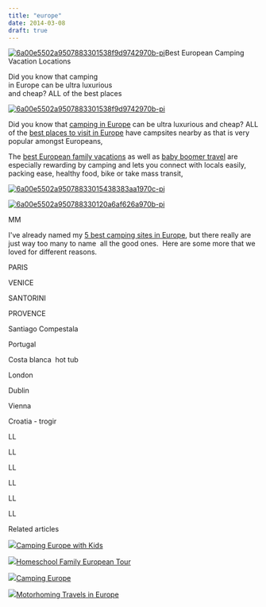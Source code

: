 ```yaml
---
title: "europe"
date: 2014-03-08
draft: true
---
```


[![6a00e5502a9507883301538f9d9742970b-pi](https://soultravelers3.typepad.com/.a/6a00e5502a9507883301a5118e7bcd970c-200wi "6a00e5502a9507883301538f9d9742970b-pi")](http://soultravelers3.typepad.com/.a/6a00e5502a9507883301a5118e7bcd970c-pi)Best European Camping  
Vacation Locations  
  
Did you know that camping  
in Europe can be ultra luxurious  
and cheap? ALL of the best places  
  
  
  
  

<!--more-->  
  
  
[![6a00e5502a9507883301538f9d9742970b-pi](http://soultravelers3.typepad.com/.a/6a00e5502a9507883301a5118e7be8970c-800wi "6a00e5502a9507883301538f9d9742970b-pi")](http://soultravelers3.typepad.com/.a/6a00e5502a9507883301a5118e7be8970c-pi)  
  
Did you know that [camping in Europe](http://soultravelers3new.local/2010/06/best-books-for-camping-europe-road-trip-european-rv-tent-or-cottage-bungalow-rental-vacation-holiday.html "camping in Europe best books") can be ultra luxurious and cheap? ALL of the [best places to visit in Europe](http://soultravelers3new.local/2013/09/best-places-to-visit-in-europe.html "best places to visit in Europe") have campsites nearby as that is very popular amongst Europeans,  
  
The [best European family vacations](http://soultravelers3new.local/2012/02/5-best-european-family-vacations.html "best european family vacations") as well as [baby boomer travel](http://soultravelers3new.local/2014/01/baby-boomer-travel.html "baby boomer travel") are especially rewarding by camping and lets you connect with locals easily, packing ease, healthy food, bike or take mass transit,   
  
[![6a00e5502a95078833015438383aa1970c-pi](http://soultravelers3.typepad.com/.a/6a00e5502a9507883301a5118e89fc970c-800wi "6a00e5502a95078833015438383aa1970c-pi")](http://soultravelers3.typepad.com/.a/6a00e5502a9507883301a5118e89fc970c-pi)  
  
  
[![6a00e5502a950788330120a6af626a970b-pi](http://soultravelers3.typepad.com/.a/6a00e5502a9507883301a3fcdee298970b-800wi "6a00e5502a950788330120a6af626a970b-pi")](http://soultravelers3.typepad.com/.a/6a00e5502a9507883301a3fcdee298970b-pi)  
  
  
  
  
MM  
  
I've already named my [5 best camping sites in Europe](http://soultravelers3new.local/2010/05/camping-europe-in-a-motorhome-rv-5-best-sites-roadtrip-europe-family-travel-budget-best-price.html "5 best campsites in Europe "), but there really are just way too many to name  all the good ones.  Here are some more that we loved for different reasons.  
  
PARIS  
  
VENICE  
  
SANTORINI  
  
PROVENCE  
  
Santiago Compestala  
  
Portugal  
  
Costa blanca  hot tub  
  
London  
  
Dublin  
  
Vienna  
  
Croatia - trogir  
  
  
  
  
  
  
LL  
  
LL  
  
LL  
  
LL  
  
LL  
  
LL

Related articles

[![](http://i.zemanta.com/120603856_80_80.jpg)](http://soultravelers3new.local/2012/10/camping-europe-with-kids.html)[Camping Europe with Kids](http://soultravelers3new.local/2012/10/camping-europe-with-kids.html)

[![](http://i.zemanta.com/253943088_80_80.jpg)](http://soultravelers3new.local/2014/03/homeschool-family-european-tour.html)[Homeschool Family European Tour](http://soultravelers3new.local/2014/03/homeschool-family-european-tour.html)

[![](http://i.zemanta.com/192987373_80_80.jpg)](http://soultravelers3new.local/2013/08/camping-europe.html)[Camping Europe](http://soultravelers3new.local/2013/08/camping-europe.html)

[![](http://i.zemanta.com/92625350_80_80.jpg)](http://soultravelers3new.local/2012/06/motorhoming-travels-in-europe-.html)[Motorhoming Travels in Europe](http://soultravelers3new.local/2012/06/motorhoming-travels-in-europe-.html)
